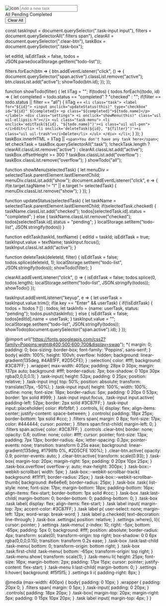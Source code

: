 <!DOCTYPE html>
<html lang="en" dir="ltr">
  <head>
    <meta charset="utf-8">  
    <title>Todo List App in JavaScript</title>
    <link rel="stylesheet" href="style1.css">
    <meta name="viewport" content="width=device-width, initial-scale=1.0">
    <link rel="stylesheet" href="https://unicons.iconscout.com/release/v4.0.0/css/line.css">
  </head>
  <body>
    <div class="wrapper">
      <div class="task-input">
        <img src="bars-icon.svg" alt="icon">
        <input type="text" placeholder="Add a new task">
      </div>
      <div class="controls">
        <div class="filters">
          <span class="active" id="all">All</span>
          <span id="pending">Pending</span>
          <span id="completed">Completed</span>
        </div>
        <button class="clear-btn">Clear All</button>
      </div>
      <ul class="task-box"></ul>
    </div>
    <script src="script1.js"></script>
  </body>
</html>

<!--js file-->
const taskInput = document.querySelector(".task-input input"),
filters = document.querySelectorAll(".filters span"),
clearAll = document.querySelector(".clear-btn"),
taskBox = document.querySelector(".task-box");

let editId,
isEditTask = false,
todos = JSON.parse(localStorage.getItem("todo-list"));

filters.forEach(btn => {
    btn.addEventListener("click", () => {
        document.querySelector("span.active").classList.remove("active");
        btn.classList.add("active");
        showTodo(btn.id);
    });
});

function showTodo(filter) {
    let liTag = "";
    if(todos) {
        todos.forEach((todo, id) => {
            let completed = todo.status == "completed" ? "checked" : "";
            if(filter == todo.status || filter == "all") {
                liTag += `<li class="task">
                            <label for="${id}">
                                <input onclick="updateStatus(this)" type="checkbox" id="${id}" ${completed}>
                                <p class="${completed}">${todo.name}</p>
                            </label>
                            <div class="settings">
                                <i onclick="showMenu(this)" class="uil uil-ellipsis-h"></i>
                                <ul class="task-menu">
                                    <li onclick='editTask(${id}, "${todo.name}")'><i class="uil uil-pen"></i>Edit</li>
                                    <li onclick='deleteTask(${id}, "${filter}")'><i class="uil uil-trash"></i>Delete</li>
                                </ul>
                            </div>
                        </li>`;
            }
        });
    }
    taskBox.innerHTML = liTag || `<span>You don't have any task here</span>`;
    let checkTask = taskBox.querySelectorAll(".task");
    !checkTask.length ? clearAll.classList.remove("active") : clearAll.classList.add("active");
    taskBox.offsetHeight >= 300 ? taskBox.classList.add("overflow") : taskBox.classList.remove("overflow");
}
showTodo("all");

function showMenu(selectedTask) {
    let menuDiv = selectedTask.parentElement.lastElementChild;
    menuDiv.classList.add("show");
    document.addEventListener("click", e => {
        if(e.target.tagName != "I" || e.target != selectedTask) {
            menuDiv.classList.remove("show");
        }
    });
}

function updateStatus(selectedTask) {
    let taskName = selectedTask.parentElement.lastElementChild;
    if(selectedTask.checked) {
        taskName.classList.add("checked");
        todos[selectedTask.id].status = "completed";
    } else {
        taskName.classList.remove("checked");
        todos[selectedTask.id].status = "pending";
    }
    localStorage.setItem("todo-list", JSON.stringify(todos))
}

function editTask(taskId, textName) {
    editId = taskId;
    isEditTask = true;
    taskInput.value = textName;
    taskInput.focus();
    taskInput.classList.add("active");
}

function deleteTask(deleteId, filter) {
    isEditTask = false;
    todos.splice(deleteId, 1);
    localStorage.setItem("todo-list", JSON.stringify(todos));
    showTodo(filter);
}

clearAll.addEventListener("click", () => {
    isEditTask = false;
    todos.splice(0, todos.length);
    localStorage.setItem("todo-list", JSON.stringify(todos));
    showTodo()
});

taskInput.addEventListener("keyup", e => {
    let userTask = taskInput.value.trim();
    if(e.key == "Enter" && userTask) {
        if(!isEditTask) {
            todos = !todos ? [] : todos;
            let taskInfo = {name: userTask, status: "pending"};
            todos.push(taskInfo);
        } else {
            isEditTask = false;
            todos[editId].name = userTask;
        }
        taskInput.value = "";
        localStorage.setItem("todo-list", JSON.stringify(todos));
        showTodo(document.querySelector("span.active").id);
    }
});

<!--css file-->
@import url("https://fonts.googleapis.com/css2?family=Poppins:wght@400;500;600;700&display=swap");
*{
  margin: 0;
  padding: 0;
  box-sizing: border-box;
  font-family: 'Poppins', sans-serif;
}
body{
  width: 100%;
  height: 100vh;
  overflow: hidden;
  background: linear-gradient(135deg, #4AB1FF, #2D5CFE);
}
::selection{
  color: #fff;
  background: #3C87FF;
}
.wrapper{
  max-width: 405px;
  padding: 28px 0 30px;
  margin: 137px auto;
  background: #fff;
  border-radius: 7px;
  box-shadow: 0 10px 30px rgba(0,0,0,0.1);
}
.task-input{
  height: 52px;
  padding: 0 25px;
  position: relative;
}
.task-input img{
  top: 50%;
  position: absolute;
  transform: translate(17px, -50%);
}
.task-input input{
  height: 100%;
  width: 100%;
  outline: none;
  font-size: 18px;
  border-radius: 5px;
  padding: 0 20px 0 53px;
  border: 1px solid #999;
}
.task-input input:focus,
.task-input input.active{
  padding-left: 52px;
  border: 2px solid #3C87FF;
}
.task-input input::placeholder{
  color: #bfbfbf;
}
.controls, li{
  display: flex;
  align-items: center;
  justify-content: space-between;
}
.controls{
  padding: 18px 25px;
  border-bottom: 1px solid #ccc;
}
.filters span{
  margin: 0 8px;
  font-size: 17px;
  color: #444444;
  cursor: pointer;
}
.filters span:first-child{
  margin-left: 0;
}
.filters span.active{
  color: #3C87FF;
}
.controls .clear-btn{
  border: none;
  opacity: 0.6;
  outline: none;
  color: #fff;
  cursor: pointer;
  font-size: 13px;
  padding: 7px 13px;
  border-radius: 4px;
  letter-spacing: 0.3px;
  pointer-events: none;
  transition: transform 0.25s ease;
  background: linear-gradient(135deg, #1798fb 0%, #2D5CFE 100%);
}
.clear-btn.active{
  opacity: 0.9;
  pointer-events: auto;
}
.clear-btn:active{
  transform: scale(0.93);
}
.task-box{
  margin-top: 20px;
  margin-right: 5px;
  padding: 0 20px 10px 25px;
}
.task-box.overflow{
  overflow-y: auto;
  max-height: 300px;
}
.task-box::-webkit-scrollbar{
  width: 5px;
}
.task-box::-webkit-scrollbar-track{
  background: #f1f1f1;
  border-radius: 25px;
}
.task-box::-webkit-scrollbar-thumb{
  background: #e6e6e6;
  border-radius: 25px;
}
.task-box .task{
  list-style: none;
  font-size: 17px;
  margin-bottom: 18px;
  padding-bottom: 16px;
  align-items: flex-start;
  border-bottom: 1px solid #ccc;
}
.task-box .task:last-child{
  margin-bottom: 0;
  border-bottom: 0;
  padding-bottom: 0;
}
.task-box .task label{
  display: flex;
  align-items: flex-start;
}
.task label input{
  margin-top: 7px;
  accent-color: #3C87FF;
}
.task label p{
  user-select: none;
  margin-left: 12px;
  word-wrap: break-word;
}
.task label p.checked{
  text-decoration: line-through;
}
.task-box .settings{
  position: relative;
}
.settings :where(i, li){
  cursor: pointer;
}
.settings .task-menu{
  z-index: 10;
  right: -5px;
  bottom: -65px;
  padding: 5px 0;
  background: #fff;
  position: absolute;
  border-radius: 4px;
  transform: scale(0);
  transform-origin: top right;
  box-shadow: 0 0 6px rgba(0,0,0,0.15);
  transition: transform 0.2s ease;
}
.task-box .task:last-child .task-menu{
  bottom: 0;
  transform-origin: bottom right;
}
.task-box .task:first-child .task-menu{
  bottom: -65px;
  transform-origin: top right;
}
.task-menu.show{
  transform: scale(1);
}
.task-menu li{
  height: 25px;
  font-size: 16px;
  margin-bottom: 2px;
  padding: 17px 15px;
  cursor: pointer;
  justify-content: flex-start;
}
.task-menu li:last-child{
  margin-bottom: 0;
}
.settings li:hover{
  background: #f5f5f5;
}
.settings li i{
  padding-right: 8px;
}

@media (max-width: 400px) {
  body{
    padding: 0 10px;
  }
  .wrapper {
    padding: 20px 0;
  }
  .filters span{
    margin: 0 5px;
  }
  .task-input{
    padding: 0 20px;
  }
  .controls{
    padding: 18px 20px;
  }
  .task-box{
    margin-top: 20px;
    margin-right: 5px;
    padding: 0 15px 10px 20px;
  }
  .task label input{
    margin-top: 4px;
  }
}
